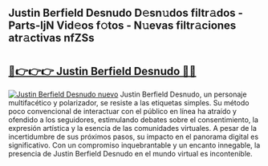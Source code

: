 ## Justin Berfield Desnudo D𝚎sn𝚞dos filtr𝚊dos - Parts-ljN Vid𝚎os f𝚘tos - N𝚞evas filtr𝚊ciones atr𝚊ctivas nfZSs

# <h2><a href="http://mb79wb.tromn.icu/?c=Justin+Berfield+Desnudo">🔗👉👉👉 Justin Berfield Desnudo 🔗🔗</a></h2>

[![Justin Berfield Desnudo nuevo](https://i.imgur.com/pEAQMta.gif)](http://mb79wb.tromn.icu/?c=Justin+Berfield+Desnudo)
Justin Berfield Desnudo, un personaje multifacético y polarizador, se resiste a las etiquetas simples. Su método poco convencional de interactuar con el público en línea ha atraído y ofendido a los seguidores, estimulando debates sobre el consentimiento, la expresión artística y la esencia de las comunidades virtuales. A pesar de la incertidumbre de sus próximos pasos, su impacto en el panorama digital es significativo. Con un compromiso inquebrantable y un encanto innegable, la presencia de Justin Berfield Desnudo en el mundo virtual es incontenible.
